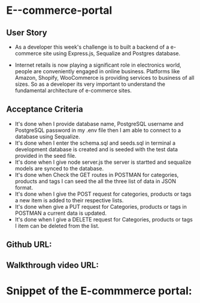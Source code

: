 # E--commerce-portal

## User Story
* As a developer this week's challenge is to built a backend of a e-commerce site using Express.js, Sequalize and Postgres database.

* Internet retails is now playing a significant role in electronics world, people are conveniently engaged in online business. Platforms like Amazon, Shopify, WooCommerce is providing services to business of all sizes. So as a developer its very important to understand the fundamental architecture of e-commerce sites.

## Acceptance Criteria

* It's done when I provide database name, PostgreSQL username and PostgreSQL password in my .env file then I am able to connect to a database using Sequalize.
* It's done when I enter the schema.sql and seeds.sql in terminal a development database is created and is seeded with the test data provided in the seed file.
* It's done when I give node server.js the server is startted and sequalize models are synced to the database.
* It's done when Check the GET routes in POSTMAN for categories, products and tags I can seed the all the three list of data in JSON format.
* It's done when I give the POST request for categories, products or tags a new item is added to their respective lists.
* It's done when give a PUT request for Categories, products or tags in POSTMAN a current data is updated.
* It's done when I give a DELETE request for Categories, products or tags I item can be deleted from the list. 

## Github URL:


## Walkthrough video URL:


# Snippet of the E-commmerce portal: